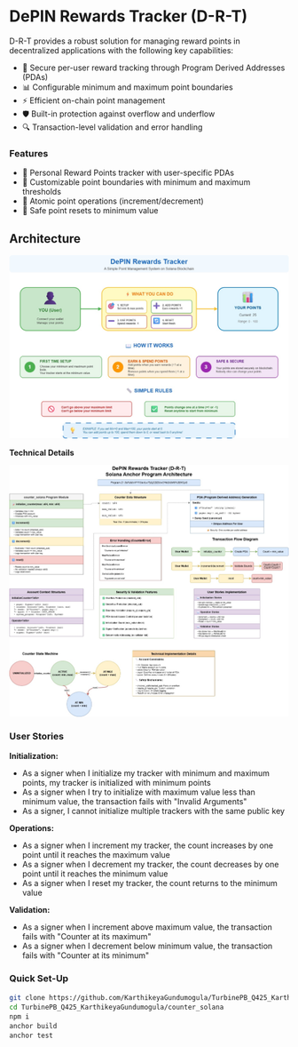 # DePIN Rewards Tracker (D-R-T)

D-R-T provides a robust solution for managing reward points in decentralized applications with the following key capabilities:

- 🔐 Secure per-user reward tracking through Program Derived Addresses (PDAs)
- 📊 Configurable minimum and maximum point boundaries
- ⚡ Efficient on-chain point management
- 🛡️ Built-in protection against overflow and underflow
- 🔍 Transaction-level validation and error handling

### Features

- 🎯 Personal Reward Points tracker with user-specific PDAs
- 🎯 Customizable point boundaries with minimum and maximum thresholds
- 🎯 Atomic point operations (increment/decrement)
- 🎯 Safe point resets to minimum value

## Architecture

![Simple User Guide](images/Simple%20DePIN%20Architecture.jpg)

**Technical Details**

![Technical Architecture](<images/DePIN%20Rewards%20Technical%20Architecture%20(1).jpg>)

### User Stories

**Initialization:**

- As a signer when I initialize my tracker with minimum and maximum points, my tracker is initialized with minimum points
- As a signer when I try to initialize with maximum value less than minimum value, the transaction fails with "Invalid Arguments"
- As a signer, I cannot initialize multiple trackers with the same public key

**Operations:**

- As a signer when I increment my tracker, the count increases by one point until it reaches the maximum value
- As a signer when I decrement my tracker, the count decreases by one point until it reaches the minimum value
- As a signer when I reset my tracker, the count returns to the minimum value

**Validation:**

- As a signer when I increment above maximum value, the transaction fails with "Counter at its maximum"
- As a signer when I decrement below minimum value, the transaction fails with "Counter at its minimum"


### Quick Set-Up

```bash
git clone https://github.com/KarthikeyaGundumogula/TurbinePB_Q425_KarthikeyaGundumogula.git
cd TurbinePB_Q425_KarthikeyaGundumogula/counter_solana
npm i
anchor build
anchor test
```